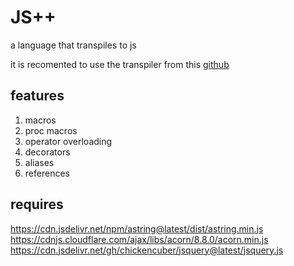# JS++
a language that transpiles to js

it is recomented to use the transpiler from this [github](https://github.com/chickencuber/jspp-transpile)

## features
1. macros
2. proc macros
3. operator overloading
4. decorators
5. aliases
6. references

## requires  
https://cdn.jsdelivr.net/npm/astring@latest/dist/astring.min.js
https://cdnjs.cloudflare.com/ajax/libs/acorn/8.8.0/acorn.min.js
https://cdn.jsdelivr.net/gh/chickencuber/jsquery@latest/jsquery.js
